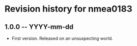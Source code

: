 # Revision history for nmea0183

## 1.0.0  -- YYYY-mm-dd

* First version. Released on an unsuspecting world.
